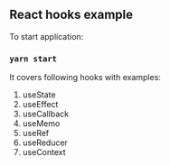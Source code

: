 ## React hooks example

To start application: 
### `yarn start`

It covers following hooks with examples: 
1. useState
2. useEffect
3. useCallback
4. useMemo
5. useRef
6. useReducer
7. useContext
